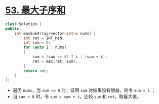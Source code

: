 # [53. 最大子序和](https://leetcode-cn.com/problems/maximum-subarray/)

```cpp
class Solution {
public:
    int maxSubArray(vector<int>& nums) {
        int ret = INT_MIN;
        int sum = 0;
        for (auto i : nums)
        {
            sum = (sum <= 0) ? i : (sum + i);
            ret = max(ret, sum);
        }
        return ret;
    }
};
```

- 遍历 `nums`，当 `sum <= 0` 时，证明 `sum` 对结果没有增益，则令 `sum = i` ；
- 当 `sum > 0` 时，令 `sum = sum + i`，比较 `sum` 和 `ret`，取最大值。 

